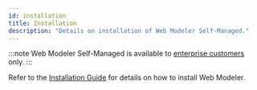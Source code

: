 ```yaml
---
id: installation
title: Installation
description: "Details on installation of Web Modeler Self-Managed."
---
```


:::note
Web Modeler Self-Managed is available to [enterprise customers](/reference/licenses.md#web-modeler) only.
:::

Refer to the [Installation Guide](/self-managed/installation/overview.md) for details on how to install Web Modeler.
